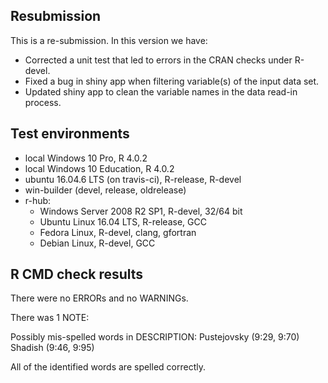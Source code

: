 ## Resubmission

This is a re-submission. In this version we have:

* Corrected a unit test that led to errors in the CRAN checks under R-devel.
* Fixed a bug in shiny app when filtering variable(s) of the input data set.
* Updated shiny app to clean the variable names in the data read-in process.

## Test environments

* local Windows 10 Pro, R 4.0.2
* local Windows 10 Education, R 4.0.2
* ubuntu 16.04.6 LTS (on travis-ci), R-release, R-devel
* win-builder (devel, release, oldrelease)
* r-hub:
  * Windows Server 2008 R2 SP1, R-devel, 32/64 bit
  * Ubuntu Linux 16.04 LTS, R-release, GCC
  * Fedora Linux, R-devel, clang, gfortran
  * Debian Linux, R-devel, GCC

## R CMD check results

There were no ERRORs and no WARNINGs. 

There was 1 NOTE:

Possibly mis-spelled words in DESCRIPTION:
  Pustejovsky (9:29, 9:70)
  Shadish (9:46, 9:95)
  
  All of the identified words are spelled correctly. 
